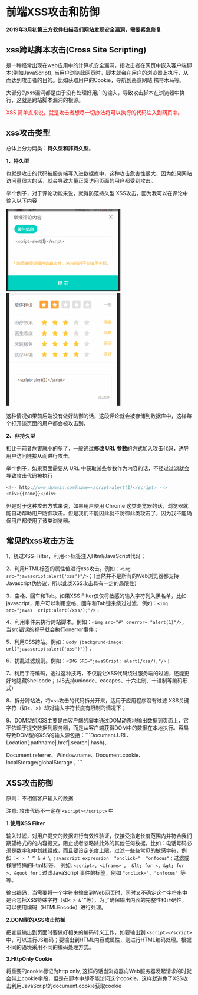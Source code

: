 # 前端XSS攻击和防御

**2019年3月初第三方软件扫描我们网站发现安全漏洞，需要紧急修复**

## xss跨站脚本攻击(Cross Site Scripting)

是一种经常出现在web应用中的计算机安全漏洞，指攻击者在网页中嵌入客户端脚本(例如JavaScript), 当用户浏览此网页时，脚本就会在用户的浏览器上执行，从而达到攻击者的目的。比如获取用户的Cookie，导航到恶意网站,携带木马等。

大部分的xss漏洞都是由于没有处理好用户的输入，导致攻击脚本在浏览器中执行，这就是跨站脚本漏洞的根源。

<font color="#f00">XSS 简单点来说，就是攻击者想尽一切办法将可以执行的代码注入到网页中。</font>

## xss攻击类型

总体上分为两类：**持久型和非持久型**。

**1、持久型**

也就是攻击的代码被服务端写入进数据库中，这种攻击危害性很大，因为如果网站访问量很大的话，就会导致大量正常访问页面的用户都受到攻击。

举个例子，对于评论功能来说，就得防范持久型 XSS攻击，因为我可以在评论中输入以下内容

<img src="./1.png" width="310">
<img src="./2.png" width="310">

这种情况如果前后端没有做好防御的话，这段评论就会被存储到数据库中，这样每个打开该页面的用户都会被攻击到。

**2、非持久型**

相比于前者危害就小的多了，一般通过**修改 URL 参数**的方式加入攻击代码，诱导用户访问链接从而进行攻击。

举个例子，如果页面需要从 URL 中获取某些参数作为内容的话，不经过过滤就会导致攻击代码被执行
```javascript
<!-- http://www.domain.com?name=<script>alert(1)</script> -->
<div>{{name}}</div>
```

但是对于这种攻击方式来说，如果用户使用 Chrome 这类浏览器的话，浏览器就能自动帮助用户防御攻击。但是我们不能因此就不防御此类攻击了，因为我不能确保用户都使用了该类浏览器。

## 常见的xss攻击方法

1、绕过XSS-Filter，利用<>标签注入Html/JavaScript代码；

2、利用HTML标签的属性值进行xss攻击。例如：```<img src="javascript:alert('xss')"/>```；（当然并不是所有的Web浏览器都支持Javascript伪协议，所以此类XSS攻击具有一定的局限性）

3、空格、回车和Tab。如果XSS Filter仅仅将敏感的输入字符列入黑名单，比如javascript，用户可以利用空格、回车和Tab键来绕过过滤，例如：```<img src="javas  cript:alert(/xss/);"/>；```

4、利用事件来执行跨站脚本。例如：```<img src="#" onerror= "alert(1)"/>```，当src错误的视乎就会执行onerror事件；

5、利用CSS跨站。例如：```Body {backgrund-image: url("javascript:alert('xss')")}；```

6、扰乱过滤规则。例如：```<IMG SRC="javaSCript: alert(/xss/);"/>；```

7、利用字符编码，透过这种技巧，不仅能让XSS代码绕过服务端的过滤，还能更好地隐藏Shellcode；（JS支持unicode、eacapes、十六进制、十进制等编码形式）

8、拆分跨站法，将xss攻击的代码拆分开来，适用于应用程序没有过滤 XSS关键字符（如<、>）却对输入字符长度有限制的情况下；

9、DOM型的XSS主要是由客户端的脚本通过DOM动态地输出数据到页面上，它不依赖于提交数据到服务器，而是从客户端获得DOM中的数据在本地执行。容易导致DOM型的XSS的输入源包括：```Document.URL、Location(.pathname|.href|.search|.hash)、

Document.referrer、Window.name、Document.cookie、localStorage/globalStorage；```

## XSS攻击防御

原则：不相信客户输入的数据

注意:  攻击代码不一定在 ```<script></script>``` 中

**1.使用XSS Filter**

输入过滤，对用户提交的数据进行有效性验证，仅接受指定长度范围内并符合我们期望格式的的内容提交，阻止或者忽略除此外的其他任何数据。比如：电话号码必须是数字和中划线组成，而且要设定长度上限。过滤一些些常见的敏感字符，例如：```< > ‘ “ & # \ javascript expression  "onclick="  "onfocus"；```过滤或移除特殊的Html标签， 例如: ```<script>, <iframe> ,  &lt; for <, &gt; for >, &quot for；```过滤JavaScript 事件的标签，例如 ```"onclick=", "onfocus" ```等等。

输出编码，当需要将一个字符串输出到Web网页时，同时又不确定这个字符串中是否包括XSS特殊字符（如```< > &‘”```等），为了确保输出内容的完整性和正确性，可以使用编码（HTMLEncode）进行处理。

**2.DOM型的XSS攻击防御**

把变量输出到页面时要做好相关的编码转义工作，如要输出到 ```<script></script>```中，可以进行JS编码；要输出到HTML内容或属性，则进行HTML编码处理。根据不同的语境采用不同的编码处理方式。

**3.HttpOnly Cookie**

将重要的cookie标记为http only, 这样的话当浏览器向Web服务器发起请求的时就会带上cookie字段，但是在脚本中却不能访问这个cookie，这样就避免了XSS攻击利用JavaScript的document.cookie获取cookie
